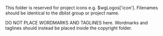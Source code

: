 This folder is reserved for project icons e.g. $wgLogos['icon'].
Filenames should be identical to the dblist group or project name.

DO NOT PLACE WORDMARKS AND TAGLINES here.
Wordmarks and taglines should instead be placed inside the copyright folder.
